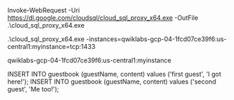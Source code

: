 Invoke-WebRequest -Uri https://dl.google.com/cloudsql/cloud_sql_proxy_x64.exe -OutFile .\cloud_sql_proxy_x64.exe


.\cloud_sql_proxy_x64.exe -instances=qwiklabs-gcp-04-1fcd07ce39f6:us-central1:myinstance=tcp:1433

qwiklabs-gcp-04-1fcd07ce39f6:us-central1:myinstance


INSERT INTO guestbook (guestName, content) values ('first guest', 'I got here!');
INSERT INTO guestbook (guestName, content) values ('second guest', 'Me too!');
